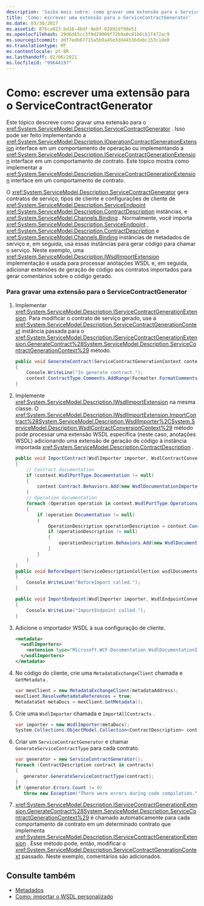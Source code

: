 ```yaml
---
description: 'Saiba mais sobre: como gravar uma extensão para o ServiceContractGenerator'
title: 'Como: escrever uma extensão para o ServiceContractGenerator'
ms.date: 03/30/2017
ms.assetid: 876ca823-bd16-4bdf-9e0f-02092df90e51
ms.openlocfilehash: 29d6d65cc3f9d29009f72b9a0c81b6cb1f472ac9
ms.sourcegitcommit: ddf7edb67715a5b9a45e3dd44536dabc153c1de0
ms.translationtype: MT
ms.contentlocale: pt-BR
ms.lasthandoff: 02/06/2021
ms.locfileid: "99644197"
---
```

# <a name="how-to-write-an-extension-for-the-servicecontractgenerator"></a>Como: escrever uma extensão para o ServiceContractGenerator

Este tópico descreve como gravar uma extensão para o <xref:System.ServiceModel.Description.ServiceContractGenerator> . Isso pode ser feito implementando a <xref:System.ServiceModel.Description.IOperationContractGenerationExtension> interface em um comportamento de operação ou implementando a <xref:System.ServiceModel.Description.IServiceContractGenerationExtension> interface em um comportamento de contrato. Este tópico mostra como implementar a <xref:System.ServiceModel.Description.IServiceContractGenerationExtension> interface em um comportamento de contrato.  
  
 O <xref:System.ServiceModel.Description.ServiceContractGenerator> gera contratos de serviço, tipos de cliente e configurações de cliente de <xref:System.ServiceModel.Description.ServiceEndpoint> <xref:System.ServiceModel.Description.ContractDescription> instâncias, e <xref:System.ServiceModel.Channels.Binding> . Normalmente, você importa <xref:System.ServiceModel.Description.ServiceEndpoint> , <xref:System.ServiceModel.Description.ContractDescription> e <xref:System.ServiceModel.Channels.Binding> instâncias de metadados de serviço e, em seguida, usa essas instâncias para gerar código para chamar o serviço. Neste exemplo, uma <xref:System.ServiceModel.Description.IWsdlImportExtension> implementação é usada para processar anotações WSDL e, em seguida, adicionar extensões de geração de código aos contratos importados para gerar comentários sobre o código gerado.  
  
### <a name="to-write-an-extension-for-the-servicecontractgenerator"></a>Para gravar uma extensão para o ServiceContractGenerator  
  
1. Implementar <xref:System.ServiceModel.Description.IServiceContractGenerationExtension>. Para modificar o contrato de serviço gerado, use a <xref:System.ServiceModel.Description.ServiceContractGenerationContext> instância passada para o <xref:System.ServiceModel.Description.IServiceContractGenerationExtension.GenerateContract%28System.ServiceModel.Description.ServiceContractGenerationContext%29> método.  
  
    ```csharp
    public void GenerateContract(ServiceContractGenerationContext context)  
    {  
        Console.WriteLine("In generate contract.");  
        context.ContractType.Comments.AddRange(Formatter.FormatComments(commentText));  
    }  
    ```  
  
2. Implemente <xref:System.ServiceModel.Description.IWsdlImportExtension> na mesma classe. O <xref:System.ServiceModel.Description.IWsdlImportExtension.ImportContract%28System.ServiceModel.Description.WsdlImporter%2CSystem.ServiceModel.Description.WsdlContractConversionContext%29> método pode processar uma extensão WSDL específica (neste caso, anotações WSDL) adicionando uma extensão de geração de código à instância importada <xref:System.ServiceModel.Description.ContractDescription> .  
  
    ```csharp
    public void ImportContract(WsdlImporter importer, WsdlContractConversionContext context)
    {
        // Contract documentation
        if (context.WsdlPortType.Documentation != null)
        {
            context.Contract.Behaviors.Add(new WsdlDocumentationImporter(context.WsdlPortType.Documentation));
        }
        // Operation documentation
        foreach (Operation operation in context.WsdlPortType.Operations)
        {
            if (operation.Documentation != null)
            {
                OperationDescription operationDescription = context.Contract.Operations.Find(operation.Name);
                if (operationDescription != null)
                {
                    operationDescription.Behaviors.Add(new WsdlDocumentationImporter(operation.Documentation));
                }
            }
        }
    }
    public void BeforeImport(ServiceDescriptionCollection wsdlDocuments, XmlSchemaSet xmlSchemas, ICollection<XmlElement> policy)
    {
        Console.WriteLine("BeforeImport called.");
    }

    public void ImportEndpoint(WsdlImporter importer, WsdlEndpointConversionContext context)
    {
        Console.WriteLine("ImportEndpoint called.");
    }
    ```  
  
3. Adicione o importador WSDL à sua configuração de cliente.  
  
    ```xml  
    <metadata>  
      <wsdlImporters>  
        <extension type="Microsoft.WCF.Documentation.WsdlDocumentationImporter, WsdlDocumentation" />  
      </wsdlImporters>  
    </metadata>  
    ```  
  
4. No código do cliente, crie uma `MetadataExchangeClient` chamada e `GetMetadata` .  
  
    ```csharp
    var mexClient = new MetadataExchangeClient(metadataAddress);  
    mexClient.ResolveMetadataReferences = true;  
    MetadataSet metaDocs = mexClient.GetMetadata();  
    ```  
  
5. Crie uma `WsdlImporter` chamada e `ImportAllContracts` .  
  
    ```csharp
    var importer = new WsdlImporter(metaDocs);
    System.Collections.ObjectModel.Collection<ContractDescription> contracts = importer.ImportAllContracts();  
    ```  
  
6. Criar um `ServiceContractGenerator` e chamar `GenerateServiceContractType` para cada contrato.  
  
    ```csharp
    var generator = new ServiceContractGenerator();  
    foreach (ContractDescription contract in contracts)  
    {  
       generator.GenerateServiceContractType(contract);  
    }  
    if (generator.Errors.Count != 0)  
       throw new Exception("There were errors during code compilation.");  
    ```  
  
7. <xref:System.ServiceModel.Description.IServiceContractGenerationExtension.GenerateContract%28System.ServiceModel.Description.ServiceContractGenerationContext%29> é chamado automaticamente para cada comportamento de contrato em um determinado contrato que implementa <xref:System.ServiceModel.Description.IServiceContractGenerationExtension> . Esse método pode, então, modificar o <xref:System.ServiceModel.Description.ServiceContractGenerationContext> passado. Neste exemplo, comentários são adicionados.  
  
## <a name="see-also"></a>Consulte também

- [Metadados](../feature-details/metadata.md)
- [Como: importar o WSDL personalizado](how-to-import-custom-wsdl.md)
